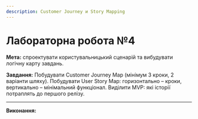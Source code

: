 ```yaml
---
description: Customer Journey и Story Mapping
---
```


# Лабораторна робота №4

**Мета:** спроектувати користувальницький сценарій та вибудувати логічну карту завдань.

**Завдання:**&#x20;Побудувати Customer Journey Map (мінімум 3 кроки, 2 варіанти шляху).&#x20;Побудувати User Story Map: горизонтально – кроки, вертикально – мінімальний функціонал.&#x20;Виділити MVP: які історії потраплять до першого релізу.

***

**Виконання:**

